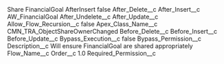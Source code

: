 <?xml version="1.0" encoding="UTF-8"?>
<CustomMetadata xmlns="http://soap.sforce.com/2006/04/metadata" xmlns:xsi="http://www.w3.org/2001/XMLSchema-instance" xmlns:xsd="http://www.w3.org/2001/XMLSchema">
    <label>Share FinancialGoal AfterInsert</label>
    <protected>false</protected>
    <values>
        <field>After_Delete__c</field>
        <value xsi:nil="true"/>
    </values>
    <values>
        <field>After_Insert__c</field>
        <value xsi:type="xsd:string">AW_FinancialGoal</value>
    </values>
    <values>
        <field>After_Undelete__c</field>
        <value xsi:nil="true"/>
    </values>
    <values>
        <field>After_Update__c</field>
        <value xsi:nil="true"/>
    </values>
    <values>
        <field>Allow_Flow_Recursion__c</field>
        <value xsi:type="xsd:boolean">false</value>
    </values>
    <values>
        <field>Apex_Class_Name__c</field>
        <value xsi:type="xsd:string">CMN_TRA_ObjectShareOwnerChanged</value>
    </values>
    <values>
        <field>Before_Delete__c</field>
        <value xsi:nil="true"/>
    </values>
    <values>
        <field>Before_Insert__c</field>
        <value xsi:nil="true"/>
    </values>
    <values>
        <field>Before_Update__c</field>
        <value xsi:nil="true"/>
    </values>
    <values>
        <field>Bypass_Execution__c</field>
        <value xsi:type="xsd:boolean">false</value>
    </values>
    <values>
        <field>Bypass_Permission__c</field>
        <value xsi:nil="true"/>
    </values>
    <values>
        <field>Description__c</field>
        <value xsi:type="xsd:string">Will ensure FinancialGoal are shared appropriately</value>
    </values>
    <values>
        <field>Flow_Name__c</field>
        <value xsi:nil="true"/>
    </values>
    <values>
        <field>Order__c</field>
        <value xsi:type="xsd:double">1.0</value>
    </values>
    <values>
        <field>Required_Permission__c</field>
        <value xsi:nil="true"/>
    </values>
</CustomMetadata>
